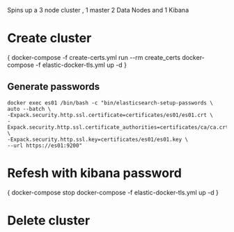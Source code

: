Spins up a 3 node cluster , 1 master 2 Data Nodes and 1 Kibana

# Create cluster
{
    docker-compose -f create-certs.yml run --rm create_certs
    docker-compose -f elastic-docker-tls.yml up -d
}



## Generate passwords
```
docker exec es01 /bin/bash -c "bin/elasticsearch-setup-passwords \
auto --batch \
-Expack.security.http.ssl.certificate=certificates/es01/es01.crt \
-Expack.security.http.ssl.certificate_authorities=certificates/ca/ca.crt \
-Expack.security.http.ssl.key=certificates/es01/es01.key \
--url https://es01:9200"
```

# Refesh with kibana password
{
    docker-compose stop
    docker-compose -f elastic-docker-tls.yml up -d
}


# Delete cluster